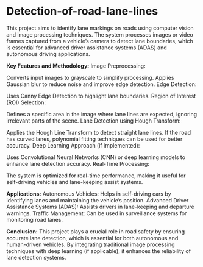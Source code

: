 # Detection-of-road-lane-lines
This project aims to identify lane markings on roads using computer vision and image processing techniques. The system processes images or video frames captured from a vehicle’s camera to detect lane boundaries, which is essential for advanced driver assistance systems (ADAS) and autonomous driving applications.

**Key Features and Methodology:**
Image Preprocessing:

Converts input images to grayscale to simplify processing.
Applies Gaussian blur to reduce noise and improve edge detection.
Edge Detection:

Uses Canny Edge Detection to highlight lane boundaries.
Region of Interest (ROI) Selection:

Defines a specific area in the image where lane lines are expected, ignoring irrelevant parts of the scene.
Lane Detection using Hough Transform:

Applies the Hough Line Transform to detect straight lane lines.
If the road has curved lanes, polynomial fitting techniques can be used for better accuracy.
Deep Learning Approach (if implemented):

Uses Convolutional Neural Networks (CNN) or deep learning models to enhance lane detection accuracy.
Real-Time Processing:

The system is optimized for real-time performance, making it useful for self-driving vehicles and lane-keeping assist systems.

**Applications:**
Autonomous Vehicles: Helps in self-driving cars by identifying lanes and maintaining the vehicle’s position.
Advanced Driver Assistance Systems (ADAS): Assists drivers in lane-keeping and departure warnings.
Traffic Management: Can be used in surveillance systems for monitoring road lanes.

**Conclusion:**
This project plays a crucial role in road safety by ensuring accurate lane detection, which is essential for both autonomous and human-driven vehicles. By integrating traditional image processing techniques with deep learning (if applicable), it enhances the reliability of lane detection systems.








